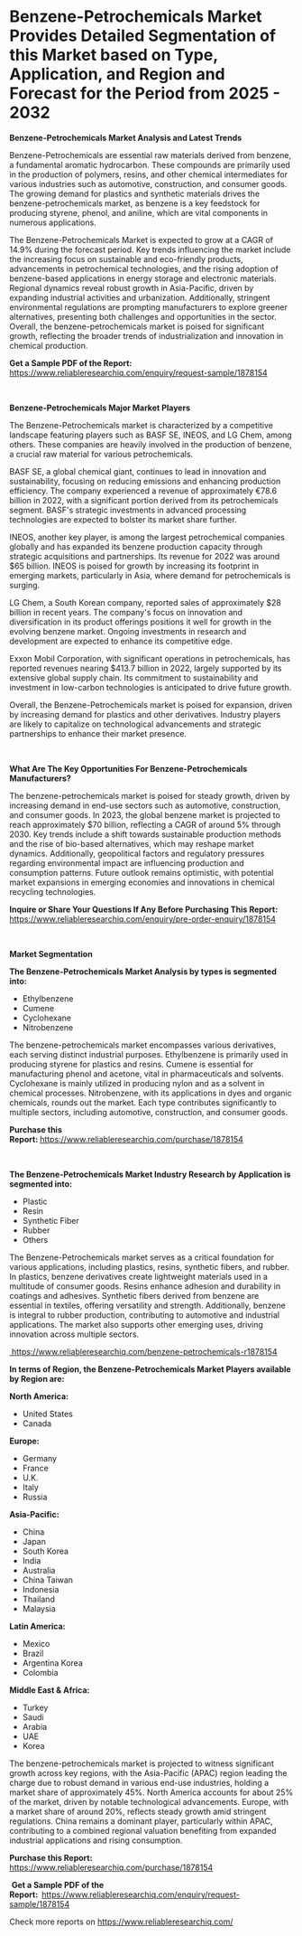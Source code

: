 <p><h1>Benzene-Petrochemicals Market Provides Detailed Segmentation of this Market based on Type, Application, and Region and Forecast for the Period from 2025 - 2032</h1></p><p><strong>Benzene-Petrochemicals Market Analysis and Latest Trends</strong></p>
<p><p>Benzene-Petrochemicals are essential raw materials derived from benzene, a fundamental aromatic hydrocarbon. These compounds are primarily used in the production of polymers, resins, and other chemical intermediates for various industries such as automotive, construction, and consumer goods. The growing demand for plastics and synthetic materials drives the benzene-petrochemicals market, as benzene is a key feedstock for producing styrene, phenol, and aniline, which are vital components in numerous applications.</p><p>The Benzene-Petrochemicals Market is expected to grow at a CAGR of 14.9% during the forecast period. Key trends influencing the market include the increasing focus on sustainable and eco-friendly products, advancements in petrochemical technologies, and the rising adoption of benzene-based applications in energy storage and electronic materials. Regional dynamics reveal robust growth in Asia-Pacific, driven by expanding industrial activities and urbanization. Additionally, stringent environmental regulations are prompting manufacturers to explore greener alternatives, presenting both challenges and opportunities in the sector. Overall, the benzene-petrochemicals market is poised for significant growth, reflecting the broader trends of industrialization and innovation in chemical production.</p></p>
<p><strong>Get a Sample PDF of the Report:&nbsp;</strong> <a href="https://www.reliableresearchiq.com/enquiry/request-sample/1878154?utm_campaign=3452&utm_medium=2&utm_source=Github&utm_content=ia&utm_term=03042025&utm_id=benzene-petrochemicals">https://www.reliableresearchiq.com/enquiry/request-sample/1878154</a></p>
<p>&nbsp;</p>
<p><strong>Benzene-Petrochemicals Major Market Players</strong></p>
<p><p>The Benzene-Petrochemicals market is characterized by a competitive landscape featuring players such as BASF SE, INEOS, and LG Chem, among others. These companies are heavily involved in the production of benzene, a crucial raw material for various petrochemicals.</p><p>BASF SE, a global chemical giant, continues to lead in innovation and sustainability, focusing on reducing emissions and enhancing production efficiency. The company experienced a revenue of approximately €78.6 billion in 2022, with a significant portion derived from its petrochemicals segment. BASF's strategic investments in advanced processing technologies are expected to bolster its market share further.</p><p>INEOS, another key player, is among the largest petrochemical companies globally and has expanded its benzene production capacity through strategic acquisitions and partnerships. Its revenue for 2022 was around $65 billion. INEOS is poised for growth by increasing its footprint in emerging markets, particularly in Asia, where demand for petrochemicals is surging.</p><p>LG Chem, a South Korean company, reported sales of approximately $28 billion in recent years. The company's focus on innovation and diversification in its product offerings positions it well for growth in the evolving benzene market. Ongoing investments in research and development are expected to enhance its competitive edge.</p><p>Exxon Mobil Corporation, with significant operations in petrochemicals, has reported revenues nearing $413.7 billion in 2022, largely supported by its extensive global supply chain. Its commitment to sustainability and investment in low-carbon technologies is anticipated to drive future growth.</p><p>Overall, the Benzene-Petrochemicals market is poised for expansion, driven by increasing demand for plastics and other derivatives. Industry players are likely to capitalize on technological advancements and strategic partnerships to enhance their market presence.</p></p>
<p>&nbsp;</p>
<p><strong>What Are The Key Opportunities For Benzene-Petrochemicals Manufacturers?</strong></p>
<p><p>The benzene-petrochemicals market is poised for steady growth, driven by increasing demand in end-use sectors such as automotive, construction, and consumer goods. In 2023, the global benzene market is projected to reach approximately $70 billion, reflecting a CAGR of around 5% through 2030. Key trends include a shift towards sustainable production methods and the rise of bio-based alternatives, which may reshape market dynamics. Additionally, geopolitical factors and regulatory pressures regarding environmental impact are influencing production and consumption patterns. Future outlook remains optimistic, with potential market expansions in emerging economies and innovations in chemical recycling technologies.</p></p>
<p><strong>Inquire or Share Your Questions If Any Before Purchasing This Report:</strong> <a href="https://www.reliableresearchiq.com/enquiry/pre-order-enquiry/1878154?utm_campaign=3452&utm_medium=2&utm_source=Github&utm_content=ia&utm_term=03042025&utm_id=benzene-petrochemicals">https://www.reliableresearchiq.com/enquiry/pre-order-enquiry/1878154</a></p>
<p>&nbsp;</p>
<p><strong>Market Segmentation</strong></p>
<p><strong>The Benzene-Petrochemicals Market Analysis by types is segmented into:</strong></p>
<p><ul><li>Ethylbenzene</li><li>Cumene</li><li>Cyclohexane</li><li>Nitrobenzene</li></ul></p>
<p><p>The benzene-petrochemicals market encompasses various derivatives, each serving distinct industrial purposes. Ethylbenzene is primarily used in producing styrene for plastics and resins. Cumene is essential for manufacturing phenol and acetone, vital in pharmaceuticals and solvents. Cyclohexane is mainly utilized in producing nylon and as a solvent in chemical processes. Nitrobenzene, with its applications in dyes and organic chemicals, rounds out the market. Each type contributes significantly to multiple sectors, including automotive, construction, and consumer goods.</p></p>
<p><strong>Purchase this Report:&nbsp;</strong><a href="https://www.reliableresearchiq.com/purchase/1878154?utm_campaign=3452&utm_medium=2&utm_source=Github&utm_content=ia&utm_term=03042025&utm_id=benzene-petrochemicals">https://www.reliableresearchiq.com/purchase/1878154</a></p>
<p>&nbsp;</p>
<p><strong>The Benzene-Petrochemicals Market Industry Research by Application is segmented into:</strong></p>
<p><ul><li>Plastic</li><li>Resin</li><li>Synthetic Fiber</li><li>Rubber</li><li>Others</li></ul></p>
<p><p>The Benzene-Petrochemicals market serves as a critical foundation for various applications, including plastics, resins, synthetic fibers, and rubber. In plastics, benzene derivatives create lightweight materials used in a multitude of consumer goods. Resins enhance adhesion and durability in coatings and adhesives. Synthetic fibers derived from benzene are essential in textiles, offering versatility and strength. Additionally, benzene is integral to rubber production, contributing to automotive and industrial applications. The market also supports other emerging uses, driving innovation across multiple sectors.</p></p>
<p><a href="https://www.reliableresearchiq.com/benzene-petrochemicals-r1878154?utm_campaign=3452&utm_medium=2&utm_source=Github&utm_content=ia&utm_term=03042025&utm_id=benzene-petrochemicals">&nbsp;https://www.reliableresearchiq.com/benzene-petrochemicals-r1878154</a></p>
<p><strong>In terms of Region, the Benzene-Petrochemicals Market Players available by Region are:</strong></p>
<p>
    <p> <strong> North America: </strong>
        <ul>
            <li>United States</li>
            <li>Canada</li>
        </ul>
        </p> 
    <p> <strong> Europe: </strong>
        <ul>
            <li>Germany</li>
            <li>France</li>
            <li>U.K.</li>
            <li>Italy</li>
            <li>Russia</li>
        </ul>
        </p> 
    <p> <strong> Asia-Pacific: </strong>
        <ul>
            <li>China</li>
            <li>Japan</li>
            <li>South Korea</li>
            <li>India</li>
            <li>Australia</li>
            <li>China Taiwan</li>
            <li>Indonesia</li>
            <li>Thailand</li>
            <li>Malaysia</li>
        </ul>
        </p> 
    <p> <strong> Latin America: </strong>
        <ul>
            <li>Mexico</li>
            <li>Brazil</li>
            <li>Argentina Korea</li>
            <li>Colombia</li>
        </ul>
        </p> 
    <p> <strong> Middle East & Africa: </strong>
        <ul>
            <li>Turkey</li>
            <li>Saudi</li>
            <li>Arabia</li>
            <li>UAE</li>
            <li>Korea</li>
        </ul>
    </p>
    </p>
<p><p>The benzene-petrochemicals market is projected to witness significant growth across key regions, with the Asia-Pacific (APAC) region leading the charge due to robust demand in various end-use industries, holding a market share of approximately 45%. North America accounts for about 25% of the market, driven by notable technological advancements. Europe, with a market share of around 20%, reflects steady growth amid stringent regulations. China remains a dominant player, particularly within APAC, contributing to a combined regional valuation benefiting from expanded industrial applications and rising consumption.</p></p>
<p><strong>Purchase this Report: </strong><a href="https://www.reliableresearchiq.com/purchase/1878154?utm_campaign=3452&utm_medium=2&utm_source=Github&utm_content=ia&utm_term=03042025&utm_id=benzene-petrochemicals">https://www.reliableresearchiq.com/purchase/1878154</a></p>
<p>&nbsp;<strong>Get a Sample PDF of the Report:&nbsp;&nbsp;</strong><a href="https://www.reliableresearchiq.com/enquiry/request-sample/1878154?utm_campaign=3452&utm_medium=2&utm_source=Github&utm_content=ia&utm_term=03042025&utm_id=benzene-petrochemicals">https://www.reliableresearchiq.com/enquiry/request-sample/1878154</a></p>
<p><strong></strong></p>
<p>Check more reports on <a href="https://www.reliableresearchiq.com/?utm_campaign=3452&utm_medium=2&utm_source=Github&utm_content=ia&utm_term=03042025&utm_id=benzene-petrochemicals">https://www.reliableresearchiq.com/</a></p>